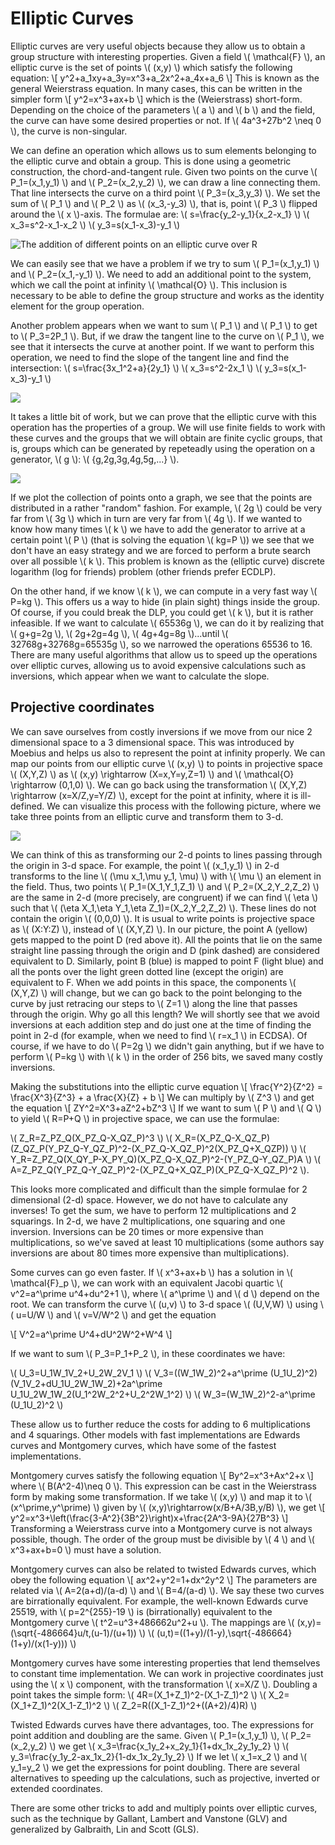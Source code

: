 # Elliptic Curves

Elliptic curves are very useful objects because they allow us to obtain a group structure with interesting properties. Given a field \\( \mathcal{F} \\), an elliptic curve is the set of points \\( (x,y) \\) which satisfy the following equation: \\[ y^2+a_1xy+a_3y=x^3+a_2x^2+a_4x+a_6 \\]  This is known as the general Weierstrass equation. In many cases, this can be written in the simpler form \\[ y^2=x^3+ax+b \\]  which is the (Weierstrass) short-form. Depending on the choice of the parameters \\( a \\) and \\( b \\) and the field, the curve can have some desired properties or not. If \\( 4a^3+27b^2 \neq 0 \\), the curve is non-singular.

We can define an operation which allows us to sum elements belonging to the elliptic curve and obtain a group. This is done using a geometric construction, the chord-and-tangent rule. Given two points on the curve \\( P_1=(x_1,y_1) \\) and \\( P_2=(x_2,y_2) \\), we can draw a line connecting them. That line intersects the curve on a third point \\( P_3=(x_3,y_3) \\). We set the sum of \\( P_1 \\) and \\( P_2 \\) as \\( (x_3,-y_3) \\), that is, point \\( P_3 \\) flipped around the \\( x \\)-axis. The formulae are:
\\( s=\frac{y_2-y_1}{x_2-x_1} \\)
\\( x_3=s^2-x_1-x_2 \\)
\\( y_3=s(x_1-x_3)-y_1 \\)

![The addition of different points on an elliptic curve over R](https://i.imgur.com/6QGoX43.jpg)


We can easily see that we have a problem if we try to sum \\( P_1=(x_1,y_1) \\) and \\( P_2=(x_1,-y_1) \\). We need to add an additional point to the system, which we call the point at infinity \\( \mathcal{O} \\). This inclusion is necessary to be able to define the group structure and works as the identity element for the group operation. 

Another problem appears when we want to sum \\( P_1 \\) and \\( P_1 \\) to get to \\( P_3=2P_1 \\). But, if we draw the tangent line to the curve on \\( P_1 \\), we see that it intersects the curve at another point. If we want to perform this operation, we need to find the slope of the tangent line and find the intersection:
\\( s=\frac{3x_1^2+a}{2y_1} \\)
\\( x_3=s^2-2x_1 \\)
\\( y_3=s(x_1-x_3)-y_1 \\)

![](https://i.imgur.com/HYyk6dP.jpg)

It takes a little bit of work, but we can prove that the elliptic curve with this operation has the properties of a group. We will use finite fields to work with these curves and the groups that we will obtain are finite cyclic groups, that is, groups which can be generated by repeteadly using the operation on a generator, \\( g \\): \\( \{g,2g,3g,4g,5g,...\} \\).

![](https://i.imgur.com/0lW4bw3.jpg)


If we plot the collection of points onto a graph, we see that the points are distributed in a rather "random" fashion. For example, \\( 2g \\) could be very far from \\( 3g \\) which in turn are very far from \\( 4g \\). If we wanted to know how many times \\( k \\) we have to add the generator to arrive at a certain point \\( P \\) (that is solving the equation \\( kg=P \\)) we see that we don't have an easy strategy and we are forced to perform a brute search over all possible \\( k \\). This problem is known as the (elliptic curve) discrete logarithm (log for friends) problem (other friends prefer ECDLP).

On the other hand, if we know \\( k \\), we can compute in a very fast way \\( P=kg \\). This offers us a way to hide (in plain sight) things inside the group. Of course, if you could break the DLP, you could get \\( k \\), but it is rather infeasible. If we want to calculate \\( 65536g \\), we can do it by realizing that \\( g+g=2g \\), \\( 2g+2g=4g \\), \\( 4g+4g=8g \\)...until \\( 32768g+32768g=65535g \\), so we narrowed the operations 65536 to 16. There are many useful algorithms that allow us to speed up the operations over elliptic curves, allowing us to avoid expensive calculations such as inversions, which appear when we want to calculate the slope. 

## Projective coordinates

We can save ourselves from costly inversions if we move from our nice 2 dimensional space to a 3 dimensional space. This was introduced by Moebius and helps us also to represent the point at infinity properly. We can map our points from our elliptic curve \\( (x,y) \\) to points in projective space \\( (X,Y,Z) \\)  as \\( (x,y) \rightarrow (X=x,Y=y,Z=1) \\) and \\( \mathcal{O} \rightarrow (0,1,0) \\). We can go back using the transformation \\( (X,Y,Z) \rightarrow (x=X/Z,y=Y/Z) \\), except for the point at infinity, where it is ill-defined. We can visualize this process with the following picture, where we take three points from an elliptic curve and transform them to 3-d.

![](https://i.imgur.com/zmlMAg9.jpg)


We can think of this as transforming our 2-d points to lines passing through the origin in 3-d space. For example, the point \\( (x_1,y_1) \\) in 2-d transforms to the line \\( (\mu x_1,\mu y_1, \mu) \\) with \\( \mu \\) an element in the field. Thus, two points \\( P_1=(X_1,Y_1,Z_1) \\) and \\( P_2=(X_2,Y_2,Z_2) \\) are the same in 2-d (more precisely, are congruent) if we can find \\( \eta \\) such that \\( (\eta X_1,\eta Y_1,\eta Z_1)=(X_2,Y_2,Z_2) \\). These lines do not contain the origin \\( (0,0,0) \\). It is usual to write points is projective space as \\( (X:Y:Z) \\), instead of \\( (X,Y,Z) \\). In our picture, the point A (yellow) gets mapped to the point D (red above it). All the points that lie on the same straight line passing through the origin and D (pink dashed) are considered equivalent to D. Similarly, point B (blue) is mapped to point F (light blue) and all the ponts over the light green dotted line (except the origin) are equivalent to F. When we add points in this space, the components \\( (X,Y,Z) \\) will change, but we can go back to the point belonging to the curve by just retracing our steps to \\( Z=1 \\) along the line that passes through the origin. Why go all this length? We will shortly see that we avoid inversions at each addition step and do just one at the time of finding the point in 2-d (for example, when we need to find \\( r=x_1 \\) in ECDSA). Of course, if we have to do \\( P=2g \\) we didn't gain anything, but if we have to perform \\( P=kg \\) with \\( k \\) in the order of 256 bits, we saved many costly inversions.

Making the substitutions into the elliptic curve equation
\\[ \frac{Y^2}{Z^2} = \frac{X^3}{Z^3} + a \frac{X}{Z} + b \\] 
We can multiply by \\( Z^3 \\) and get the equation
\\[ ZY^2=X^3+aZ^2+bZ^3 \\] 
If we want to sum \\( P \\) and \\( Q \\) to yield \\( R=P+Q \\) in projective space, we can use the formulae:

\\( Z_R=Z_PZ_Q(X_PZ_Q-X_QZ_P)^3 \\)
\\( X_R=(X_PZ_Q-X_QZ_P)(Z_QZ_P(Y_PZ_Q-Y_QZ_P)^2-(X_PZ_Q-X_QZ_P)^2(X_PZ_Q+X_QZP)) \\)
\\( Y_R=Z_PZ_Q(X_QY_P-X_PY_Q)(X_PZ_Q-X_QZ_P)^2-(Y_PZ_Q-Y_QZ_P)A \\)
\\( A=Z_PZ_Q(Y_PZ_Q-Y_QZ_P)^2-(X_PZ_Q+X_QZ_P)(X_PZ_Q-X_QZ_P)^2 \\).

This looks more complicated and difficult than the simple formulae for 2 dimensional (2-d) space. However, we do not have to calculate any inverses! To get the sum, we have to perform 12 multiplications and 2 squarings. In 2-d, we have 2 multiplications, one squaring and one inversion. Inversions can be 20 times or more expensive than multiplications, so we've saved at least 10 multiplications (some authors say inversions are about 80 times more expensive than multiplications).

Some curves can go even faster. If \\( x^3+ax+b \\) has a solution in \\( \mathcal{F}_p \\), we can work with an equivalent Jacobi quartic \\( v^2=a^\prime u^4+du^2+1 \\), where \\( a^\prime \\) and \\( d \\) depend on the root. We can transform the curve \\( (u,v) \\) to 3-d space \\( (U,V,W) \\) using \\( u=U/W \\) and \\( v=V/W^2 \\) and get the equation

\\[ V^2=a^\prime U^4+dU^2W^2+W^4 \\] 

If we want to sum \\( P_3=P_1+P_2 \\), in these coordinates we have:

\\( U_3=U_1W_1V_2+U_2W_2V_1 \\)
\\( V_3=((W_1W_2)^2+a^\prime (U_1U_2)^2)(V_1V_2+dU_1U_2W_1W_2)+2a^\prime U_1U_2W_1W_2(U_1^2W_2^2+U_2^2W_1^2) \\)
\\( W_3=(W_1W_2)^2-a^\prime (U_1U_2)^2 \\)

These allow us to further reduce the costs for adding to 6 multiplications and 4 squarings. Other models with fast implementations are Edwards curves and Montgomery curves, which have some of the fastest implementations.

Montgomery curves satisfy the following equation
\\[ By^2=x^3+Ax^2+x \\] 
where \\( B(A^2-4)\neq 0 \\). This expression can be cast in the Weierstrass form by making some transformation. If we take \\( (x,y) \\) and map it to \\( (x^\prime,y^\prime) \\) given by \\( (x,y)\rightarrow(x/B+A/3B,y/B) \\), we get
\\[ y^2=x^3+\left(\frac{3-A^2}{3B^2}\right)x+\frac{2A^3-9A}{27B^3} \\] 
Transforming a Weierstrass curve into a Montgomery curve is not always possible, though. The order of the group must be divisible by \\( 4 \\) and \\( x^3+ax+b=0 \\) must have a solution.

Montgomery curves can also be related to twisted Edwards curves, which obey the following equation
\\[ ax^2+y^2=1+dx^2y^2 \\] 
The parameters are related via \\( A=2(a+d)/(a-d) \\) and \\( B=4/(a-d) \\). We say these two curves are birrationally equivalent. For example, the well-known Edwards curve 25519, with \\( p=2^{255}-19 \\) is (birrationally) equivalent to the Montgomery curve \\( t^2=u^3+486662u^2+u \\). The mappings are
\\( (x,y)=(\sqrt{-486664}u/t,(u-1)/(u+1)) \\)
\\( (u,t)=((1+y)/(1-y),\sqrt{-486664}(1+y)/(x(1-y))) \\)

Montgomery curves have some interesting properties that lend themselves to constant time implementation. We can work in projective coordinates just using the \\( x \\) component, with the transformation \\( x=X/Z \\). Doubling a point takes the simple form:
\\( 4R=(X_1+Z_1)^2-(X_1-Z_1)^2 \\)
\\( X_2=(X_1+Z_1)^2(X_1-Z_1)^2 \\)
\\( Z_2=R((X_1-Z_1)^2+((A+2)/4)R) \\)

Twisted Edwards curves have there advantages, too. The expressions for point addition and doubling are the same. Given \\( P_1=(x_1,y_1) \\), \\( P_2=(x_2,y_2) \\) we get
\\( x_3=\frac{x_1y_2+x_2y_1}{1+dx_1x_2y_1y_2} \\)
\\( y_3=\frac{y_1y_2-ax_1x_2}{1-dx_1x_2y_1y_2} \\)
If we let \\( x_1=x_2 \\) and \\( y_1=y_2 \\) we get the expressions for point doubling. There are several alternatives to speeding up the calculations, such as projective, inverted or extended coordinates.

There are some other tricks to add and multiply points over elliptic curves, such as the technique by Gallant, Lambert and Vanstone (GLV) and generalized by Galbraith, Lin and Scott (GLS). 